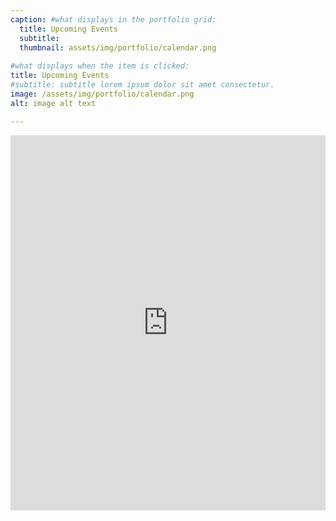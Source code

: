 ```yaml
---
caption: #what displays in the portfolio grid:
  title: Upcoming Events
  subtitle: 
  thumbnail: assets/img/portfolio/calendar.png
  
#what displays when the item is clicked:
title: Upcoming Events
#subtitle: subtitle lorem ipsum dolor sit amet consectetur.
image: /assets/img/portfolio/calendar.png
alt: image alt text

---
```

<iframe src="https://teamup.com/ks4whk8cya2wz7sq9v?date=today&view=ti&tz=Calendar%20default&showHeader=0&showSearch=0&showProfileAndInfo=0&disableSidepanel=1&showTitle=0&showViewSelector=0&showMenu=0&showStripes=0&showViewHeader=0&showAgendaDetails=0&listGroupBy=none&showDateControls=0&showDateRange=0&tilesGroupBy=none" style="width: 100%; height: 600px" loading="lazy" frameborder="0"></iframe>


